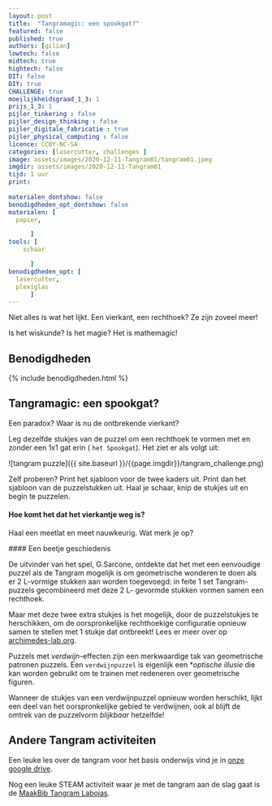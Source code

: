```yaml
---
layout: post
title:  "Tangramagic: een spookgat?"
featured: false
published: true
authors: [gilian]
lowtech: false
midtech: true
hightech: false
DIT: false
DIY: true
CHALLENGE: true
moeilijkheidsgraad_1_3: 1
prijs_1_3: 1
pijler_tinkering : false
pijler_design_thinking : false
pijler_digitale_fabricatie : true
pijler_physical_computing : false
licence: CCBY-NC-SA 
categories: [lasercutter, challenges ]
image: assets/images/2020-12-11-Tangram01/tangram01.jpeg
imgdir: assets/images/2020-12-11-Tangram01
tijd: 1 uur
print:
    
materialen_dontshow: false
benodigdheden_opt_dontshow: false
materialen: [
  papier, 

      ]
tools: [
    schaar

      ]
benodigdheden_opt: [
  lasercutter, 
  plexiglas
      ]
---
```


Niet alles is wat het lijkt. Een vierkant, een rechthoek? Ze zijn zoveel meer! 

Is het wiskunde? Is het magie? Het is mathemagic!


## Benodigdheden


{% include benodigdheden.html %}


## Tangramagic: een spookgat?

Een paradox?  Waar is nu de ontbrekende vierkant? 

Leg dezelfde stukjes van de puzzel om een rechthoek te vormen met en zonder een 1x1 gat erin ( `het Spookgat`). Het ziet er als volgt uit:

![tangram puzzle]({{ site.baseurl }}/{{page.imgdir}}/tangram_challenge.png)


Zelf proberen? Print het sjabloon voor de twee kaders uit. Print dan het sjabloon van de puzzelstukken uit. Haal je schaar, knip de stukjes uit en begin te puzzelen. 

#### Hoe komt het dat het vierkantje weg is?

Haal een meetlat en meet nauwkeurig. Wat merk je op? 


<div class="border_boxmaakbib02_img" markdown="1">
#### Een beetje geschiedenis

De uitvinder van het spel, G.Sarcone, ontdekte dat het met een eenvoudige puzzel als de Tangram mogelijk is om geometrische wonderen te doen als er 2 L-vormige stukken aan worden toegevoegd: in feite 1 set Tangram-puzzels gecombineerd met deze 2 L- gevormde stukken vormen samen een rechthoek. 

Maar met deze twee extra stukjes is het mogelijk, door de puzzelstukjes te herschikken, om de oorspronkelijke rechthoekige configuratie opnieuw samen te stellen met 1 stukje dat ontbreekt! 
Lees er meer over op [archimedes-lab.org](https://www.archimedes-lab.org/workshoptangram2.html).

Puzzels met *verdwijn*-effecten zijn een merkwaardige tak van geometrische patronen puzzels. Een `verdwijnpuzzel` is eigenlijk een **optische illusie* die kan worden gebruikt om te trainen met redeneren over geometrische figuren. 

Wanneer de stukjes van een verdwijnpuzzel opnieuw worden herschikt, lijkt een deel van het oorspronkelijke gebied te verdwijnen, ook al blijft de omtrek van de puzzelvorm *blijkbaar* hetzelfde! 

</div>


## Andere Tangram activiteiten

Een leuke les over de tangram voor het  basis onderwijs vind je in [onze google drive](https://drive.google.com/file/d/1hvc-B2_y2b_CstNM38kTcE3N7-1e14Hb/view?usp=sharing).

Nog een leuke STEAM activiteit waar je met de tangram aan de slag gaat is de [MaakBib Tangram Labojas]({{site.url}}/tangram-labojas/).

